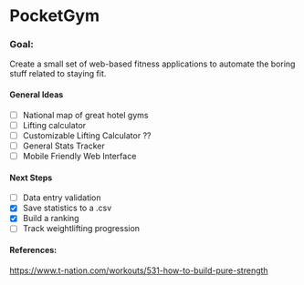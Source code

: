 # PocketGym

### Goal:
Create a small set of web-based fitness applications to automate the boring stuff related to staying fit.

#### General Ideas
- [ ] National map of great hotel gyms
- [ ] Lifting calculator
- [ ] Customizable Lifting Calculator ??
- [ ] General Stats Tracker
- [ ] Mobile Friendly Web Interface

#### Next Steps
- [ ] Data entry validation
- [x] Save statistics to a .csv
- [x] Build a ranking
- [ ] Track weightlifting progression

#### References:
https://www.t-nation.com/workouts/531-how-to-build-pure-strength
